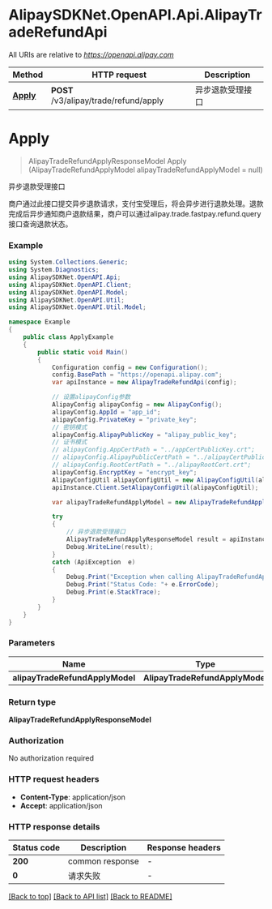 # AlipaySDKNet.OpenAPI.Api.AlipayTradeRefundApi

All URIs are relative to *https://openapi.alipay.com*

Method | HTTP request | Description
------------- | ------------- | -------------
[**Apply**](AlipayTradeRefundApi.md#apply) | **POST** /v3/alipay/trade/refund/apply | 异步退款受理接口


<a name="apply"></a>
# **Apply**
> AlipayTradeRefundApplyResponseModel Apply (AlipayTradeRefundApplyModel alipayTradeRefundApplyModel = null)

异步退款受理接口

商户通过此接口提交异步退款请求，支付宝受理后，将会异步进行退款处理。退款完成后异步通知商户退款结果，商户可以通过alipay.trade.fastpay.refund.query接口查询退款状态。

### Example
```csharp
using System.Collections.Generic;
using System.Diagnostics;
using AlipaySDKNet.OpenAPI.Api;
using AlipaySDKNet.OpenAPI.Client;
using AlipaySDKNet.OpenAPI.Model;
using AlipaySDKNet.OpenAPI.Util;
using AlipaySDKNet.OpenAPI.Util.Model;

namespace Example
{
    public class ApplyExample
    {
        public static void Main()
        {
            Configuration config = new Configuration();
            config.BasePath = "https://openapi.alipay.com";
            var apiInstance = new AlipayTradeRefundApi(config);

            // 设置alipayConfig参数
            AlipayConfig alipayConfig = new AlipayConfig();
            alipayConfig.AppId = "app_id";
            alipayConfig.PrivateKey = "private_key";
            // 密钥模式
            alipayConfig.AlipayPublicKey = "alipay_public_key";
            // 证书模式
            // alipayConfig.AppCertPath = "../appCertPublicKey.crt";
            // alipayConfig.AlipayPublicCertPath = "../alipayCertPublicKey_RSA2.crt";
            // alipayConfig.RootCertPath = "../alipayRootCert.crt";
            alipayConfig.EncryptKey = "encrypt_key";
            AlipayConfigUtil alipayConfigUtil = new AlipayConfigUtil(alipayConfig);
            apiInstance.Client.SetAlipayConfigUtil(alipayConfigUtil);

            var alipayTradeRefundApplyModel = new AlipayTradeRefundApplyModel(); // AlipayTradeRefundApplyModel |  (optional) 

            try
            {
                // 异步退款受理接口
                AlipayTradeRefundApplyResponseModel result = apiInstance.Apply(alipayTradeRefundApplyModel);
                Debug.WriteLine(result);
            }
            catch (ApiException  e)
            {
                Debug.Print("Exception when calling AlipayTradeRefundApi.Apply: " + e.Message );
                Debug.Print("Status Code: "+ e.ErrorCode);
                Debug.Print(e.StackTrace);
            }
        }
    }
}
```

### Parameters

Name | Type | Description  | Notes
------------- | ------------- | ------------- | -------------
 **alipayTradeRefundApplyModel** | **AlipayTradeRefundApplyModel**|  | [optional] 

### Return type

**AlipayTradeRefundApplyResponseModel**

### Authorization

No authorization required

### HTTP request headers

 - **Content-Type**: application/json
 - **Accept**: application/json


### HTTP response details
| Status code | Description | Response headers |
|-------------|-------------|------------------|
| **200** | common response |  -  |
| **0** | 请求失败 |  -  |

[[Back to top]](#) [[Back to API list]](../README.md#documentation-for-api-endpoints) [[Back to README]](../README.md)

